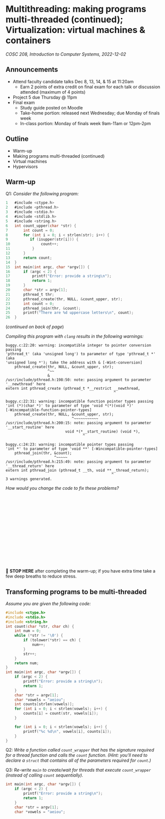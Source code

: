 # Multithreading: making programs multi-threaded (continued); Virtualization: virtual machines & containers
_COSC 208, Introduction to Computer Systems, 2022-12-02_

## Announcements
* Attend faculty candidate talks Dec 8, 13, 14, & 15 at 11:20am
    * Earn 2 points of extra credit on final exam for each talk or discussion attended (maximum of 4 points)
* Project 5 due Thursday @ 11pm 
* Final exam
    * Study guide posted on Moodle
    * Take-home portion: released next Wednesday; due Monday of finals week
    * In-class portion: Monday of finals week 9am-11am or 12pm-2pm

## Outline
* Warm-up
* Making programs multi-threaded (continued)
* Virtual machines
* Hypervisors

## Warm-up
Q1: _Consider the following program:_
```C
1   #include <ctype.h>
2   #include <pthread.h>
3   #include <stdio.h>
4   #include <stdlib.h>
5   #include <string.h>
6   int count_upper(char *str) {
7       int count = 0;
8       for (int i = 0; i < strlen(str); i++) {
9          if (isupper(str[i])) {
10              count++;
11          }
12      }
13      return count;
14  }
15  int main(int argc, char *argv[]) {
16      if (argc < 2) {
17          printf("Error: provide a string\n");
18          return 1;
19      }
20      char *str = argv[1];
21      pthread_t thr;
22      pthread_create(thr, NULL, &count_upper, str);
23      int count = 0;
24      pthread_join(thr, &count);
25      printf("There are %d uppercase letters\n", count);
26  }
```

(*continued on back of page*)

<div style="page-break-after:always;"></div>

_Compiling this program with `clang` results in the following warnings:_
```
buggy.c:22:20: warning: incompatible integer to pointer conversion passing 
'pthread_t' (aka 'unsigned long') to parameter of type 'pthread_t *' (aka 
'unsigned long *'); take the address with & [-Wint-conversion]
    pthread_create(thr, NULL, &count_upper, str);
                   ^~~
                   &
/usr/include/pthread.h:198:50: note: passing argument to parameter 
'__newthread' here
extern int pthread_create (pthread_t *__restrict __newthread,
                                                 ^

buggy.c:22:31: warning: incompatible function pointer types passing 
'int (*)(char *)' to parameter of type 'void *(*)(void *)' 
[-Wincompatible-function-pointer-types]
    pthread_create(thr, NULL, &count_upper, str);
                              ^~~~~~~~~~~~
/usr/include/pthread.h:200:15: note: passing argument to parameter 
'__start_routine' here
                           void *(*__start_routine) (void *),
                                   ^

buggy.c:24:23: warning: incompatible pointer types passing 
'int *' to parameter of type 'void **' [-Wincompatible-pointer-types]
    pthread_join(thr, &count);
                      ^~~~~~
/usr/include/pthread.h:215:49: note: passing argument to parameter 
'__thread_return' here
extern int pthread_join (pthread_t __th, void **__thread_return);
                                                ^
3 warnings generated.
```
_How would you change the code to fix these problems?_

```

















```


🛑 **STOP HERE** after completing the warm-up; if you have extra time take a few deep breaths to reduce stress.

<div style="page-break-after:always;"></div>

## Transforming programs to be multi-threaded
_Assume you are given the following code:_
```C
#include <ctype.h>
#include <stdio.h>
#include <string.h>
int count(char *str, char ch) {
    int num = 0;
    while (*str != '\0') {
        if (tolower(*str) == ch) {
            num++;
        }
        str++;
    }
    return num;
}
int main(int argc, char *argv[]) {
    if (argc < 2) {
        printf("Error: provide a string\n");
        return 1;
    }
    char *str = argv[1];
    char *vowels = "aeiou";
    int counts[strlen(vowels)];
    for (int i = 0; i < strlen(vowels); i++) {
        counts[i] = count(str, vowels[i]);
    }

    for (int i = 0; i < strlen(vowels); i++) {
        printf("%c %d\n", vowels[i], counts[i]);
    }
}
```

Q2: *Write a function called  `count_wrapper` that has the signature required for a thread function and calls the `count` function. (Hint: you'll need to declare a `struct` that contains all of the parameters required for `count`.)*

<div style="page-break-after:always;"></div>

Q3: *Re-write `main` to create/wait for threads that execute `count_wrapper` (instead of calling `count` sequentially).*
```C
int main(int argc, char *argv[]) {
    if (argc < 2) {
        printf("Error: provide a string\n");
        return 1;
    }
    char *str = argv[1];
    char *vowels = "aeiou";
```